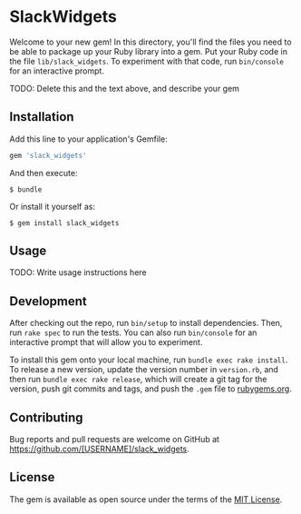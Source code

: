 # SlackWidgets

Welcome to your new gem! In this directory, you'll find the files you need to be able to package up your Ruby library into a gem. Put your Ruby code in the file `lib/slack_widgets`. To experiment with that code, run `bin/console` for an interactive prompt.

TODO: Delete this and the text above, and describe your gem

## Installation

Add this line to your application's Gemfile:

```ruby
gem 'slack_widgets'
```

And then execute:

    $ bundle

Or install it yourself as:

    $ gem install slack_widgets

## Usage

TODO: Write usage instructions here

## Development

After checking out the repo, run `bin/setup` to install dependencies. Then, run `rake spec` to run the tests. You can also run `bin/console` for an interactive prompt that will allow you to experiment.

To install this gem onto your local machine, run `bundle exec rake install`. To release a new version, update the version number in `version.rb`, and then run `bundle exec rake release`, which will create a git tag for the version, push git commits and tags, and push the `.gem` file to [rubygems.org](https://rubygems.org).

## Contributing

Bug reports and pull requests are welcome on GitHub at https://github.com/[USERNAME]/slack_widgets.


## License

The gem is available as open source under the terms of the [MIT License](http://opensource.org/licenses/MIT).

